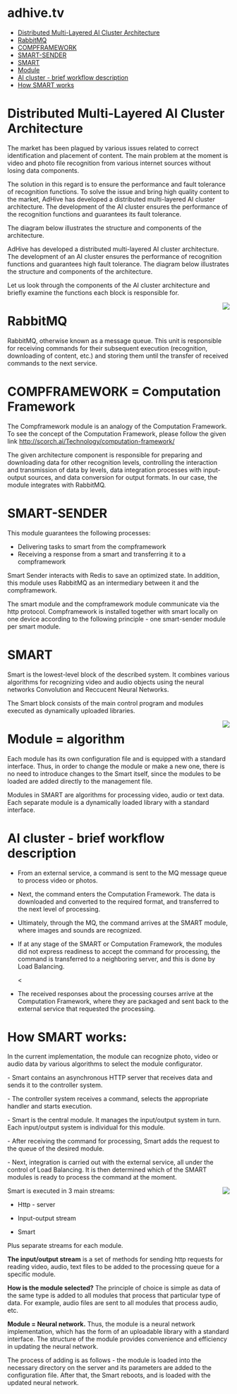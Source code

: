 # adhive.tv

<ul>
 <li><a href="#Distributed Multi-Layered AI Cluster Architecture">Distributed Multi-Layered AI Cluster Architecture</a>
 <li><a href="#RabbitMQ">RabbitMQ</a>
 <li><a href="#COMPFRAMEWORK">COMPFRAMEWORK</a> 
 <li><a href="#SMART-SENDER">SMART-SENDER</a>
 <li><a href="#SMART">SMART</a>
 <li><a href="#Module">Module</a>
 <li><a href="#AI cluster - brief workflow description">AI cluster - brief workflow description</a>
 <li><a href="#How SMART works">How SMART works</a>
</ul>
 
<a name="Distributed Multi-Layered AI Cluster Architecture"></a><h1>Distributed Multi-Layered AI Cluster Architecture</h1>
 
<p>The market has been plagued by various issues related to correct identification and placement of content. The main problem at the moment is video and photo file recognition from various internet sources without losing data components.</p>
 
<p>The solution in this regard is to ensure the performance and fault tolerance of recognition functions. To solve the issue and bring high quality content to the market, AdHive has developed a distributed multi-layered AI cluster architecture. The development of the AI cluster ensures the performance of the recognition functions and guarantees its fault tolerance.</p>

<p>The diagram below illustrates the structure and components of the architecture.</p>

<p>AdHive has developed a distributed multi-layered AI cluster architecture. The development of an AI cluster ensures the performance of recognition functions and guarantees high fault tolerance. The diagram below illustrates the structure and components of the architecture.</p>

<p>Let us look through the components of the AI cluster architecture and briefly examine the functions each block is responsible for.</p>

<img align="right" src="https://github.com/adhivetv/adhive.tv/blob/master/image/architecture.png"/>

<a name="RabbitMQ"></a><h1>RabbitMQ</h1>

<p>RabbitMQ, otherwise known as a message queue. This unit is responsible for receiving commands for their subsequent execution (recognition, downloading of content, etc.) and storing them until the transfer of received commands to the next service.</p>
 
<a name="COMPFRAMEWORK"></a><h1>COMPFRAMEWORK = Computation Framework</h1>
 
<p>The Compframework module is an analogy of the Computation Framework. To see the concept of the Computation Framework, please follow the given link <a href="http://scorch.ai/Technology/computation-framework/">http://scorch.ai/Technology/computation-framework/</a></p>

<p>The given architecture component is responsible for preparing and downloading data for other recognition levels, controlling the interaction and transmission of data by levels, data integration processes with input-output sources, and data conversion for output formats. In our case, the module integrates with RabbitMQ.</p>

<a name="SMART-SENDER"></a><h1>SMART-SENDER</h1>

<p>This module guarantees the following processes:</p>

<ul>
<li>Delivering tasks to smart from the compframework
<li>Receiving a response from a smart and transferring it to a compframework
</ul>
  
<p>Smart Sender interacts with Redis to save an optimized state. In addition, this module uses RabbitMQ as an intermediary between it and the compframework.</p>
<p>The smart module and the compframework module communicate via the http protocol. Compframework is installed together with smart locally on one device according to the following principle - one smart-sender module per smart module.
</p>
 
<a name="SMART"></a><h1>SMART</h1>

<p>Smart is the lowest-level block of the described system. It combines various algorithms for recognizing video and audio objects using the neural networks Convolution and Reccucent Neural Networks.</p>
<p>The Smart block consists of the main control program and modules executed as dynamically uploaded libraries.</p>

<img align="right" src="https://github.com/adhivetv/adhive.tv/blob/master/image/smart.png"/>

<a name="Module"></a><h1>Module = algorithm</h1>

<p>Each module has its own configuration file and is equipped with a standard interface. Thus, in order to change the module or make a new one, there is no need to introduce changes to the Smart itself, since the modules to be loaded are added directly to the management file.</p>

<p>Modules in SMART are algorithms for processing video, audio or text data. Each separate module is a dynamically loaded library with a standard interface.</p>

<a name="AI cluster - brief workflow description"></a><h1>AI cluster - brief workflow description</h1>

<ul>
<li><p>From an external service, a command is sent to the MQ message queue to process video or photos.</p>
<li><p>Next, the command enters the Computation Framework. The data is downloaded and converted to the required format, and transferred to the next level of processing.</p>
<li><p>Ultimately, through the MQ, the command arrives at the SMART module, where images and sounds are recognized.</p>
<li><p>If at any stage of the SMART or Computation Framework, the modules did not express readiness to accept the command for processing, the command is transferred to a neighboring server, and this is done by Load Balancing.</p><
<li><p>The received responses about the processing courses arrive at the Computation Framework, where they are packaged and sent back to the external service that requested the processing.</p>
</ul>

<a name="How SMART works"></a><h1>How SMART works:</h1>

<p>In the current implementation, the module can recognize photo, video or audio data by various algorithms to select the module configurator.</p>

<p>- Smart contains an asynchronous HTTP server that receives data and sends it to the controller system.</p>
<p>- The controller system receives a command, selects the appropriate handler and starts execution.</p>
<p>- Smart is the central module. It manages the input/output system in turn. Each input/output system is individual for this module.</p>
<p>- After receiving the command for processing, Smart adds the request to the queue of the desired module.</p>
<p>- Next, integration is carried out with the external service, all under the control of Load Balancing. It is then determined which of the SMART modules is ready to process the command at the moment.</p>

<img align="right" src="https://github.com/adhivetv/adhive.tv/blob/master/image/smart1.png"/>

<p>Smart is executed in 3 main streams:</p>
<ul>
<li><p>Http - server</p>
<li><p>Input-output stream</p>
<li><p>Smart</p>
</ul>
<p>Plus separate streams for each module.</p>
<p><b>The input/output stream</b> is a set of methods for sending http requests for reading video, audio, text files to be added to the processing queue for a specific module.<p>

<p><b>How is the module selected?</b> The principle of choice is simple as data of the same type is added to all modules that process that particular type of data. For example, audio files are sent to all modules that process audio, etc.</p>

<p><b>Module = Neural network.</b> Thus, the module is a neural network implementation, which has the form of an uploadable library with a standard interface. The structure of the module provides convenience and efficiency in updating the neural network.</p>

<p>The process of adding is as follows - the module is loaded into the necessary directory on the server and its parameters are added to the configuration file. After that, the Smart reboots, and is loaded with the updated neural network.</p>
